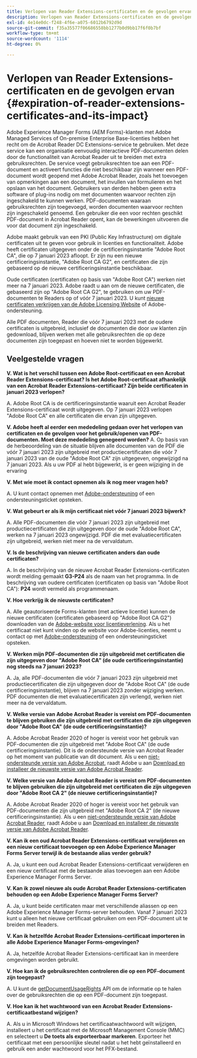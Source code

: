 ```yaml
---
title: Verlopen van Reader Extensions-certificaten en de gevolgen ervan
description: Verlopen van Reader Extensions-certificaten en de gevolgen ervan
exl-id: 4e14e0dc-f248-4f6e-a075-6012b6792d9d
source-git-commit: f35a35577f06686558bb1277b0d9bb17f6f0b7bf
workflow-type: tm+mt
source-wordcount: '1114'
ht-degree: 0%

---
```



# Verlopen van Reader Extensions-certificaten en de gevolgen ervan {#expiration-of-reader-extensions-certificates-and-its-impact}

Adobe Experience Manager Forms (AEM Forms)-klanten met Adobe Managed Services of On-premise Enterprise Base-licenties hebben het recht om de Acrobat Reader DC Extensions-service te gebruiken. Met deze service kan een organisatie eenvoudig interactieve PDF-documenten delen door de functionaliteit van Acrobat Reader uit te breiden met extra gebruiksrechten. De service voegt gebruiksrechten toe aan een PDF-document en activeert functies die niet beschikbaar zijn wanneer een PDF-document wordt geopend met Adobe Acrobat Reader, zoals het toevoegen van opmerkingen aan een document, het invullen van formulieren en het opslaan van het document. Gebruikers van derden hebben geen extra software of plug-ins nodig om met documenten waarvoor rechten zijn ingeschakeld te kunnen werken. PDF-documenten waaraan gebruiksrechten zijn toegevoegd, worden documenten waarvoor rechten zijn ingeschakeld genoemd. Een gebruiker die een voor rechten geschikt PDF-document in Acrobat Reader opent, kan de bewerkingen uitvoeren die voor dat document zijn ingeschakeld.

Adobe maakt gebruik van een PKI (Public Key Infrastructure) om digitale certificaten uit te geven voor gebruik in licenties en functionaliteit. Adobe heeft certificaten uitgegeven onder de certificeringsinstantie &quot;Adobe Root CA&quot;, die op 7 januari 2023 afloopt. Er zijn nu een nieuwe certificeringsinstantie, &quot;Adobe Root CA G2&quot;, en certificaten die zijn gebaseerd op de nieuwe certificeringsinstantie beschikbaar.

Oude certificaten (certificaten op basis van &quot;Adobe Root CA&quot;) werken niet meer na 7 januari 2023. Adobe raadt u aan om de nieuwe certificaten, die gebaseerd zijn op &quot;Adobe Root CA G2&quot;, te gebruiken om uw PDF-documenten te Readers op of vóór 7 januari 2023.  U kunt [nieuwe certificaten verkrijgen van de Adobe Licensing Website](https://licensing.adobe.com/) of Adobe-ondersteuning.

Alle PDF documenten, Reader die vóór 7 januari 2023 met de oudere certificaten is uitgebreid, inclusief de documenten die door uw klanten zijn gedownload, blijven werken met alle gebruiksrechten die op deze documenten zijn toegepast en hoeven niet te worden bijgewerkt.

## Veelgestelde vragen

**V. Wat is het verschil tussen een Adobe Root-certificaat en een Acrobat Reader Extensions-certificaat? Is het Adobe Root-certificaat afhankelijk van een Acrobat Reader Extensions-certificaat? Zijn beide certificaten in januari 2023 verlopen?**

A. Adobe Root CA is de certificeringsinstantie waaruit een Acrobat Reader Extensions-certificaat wordt uitgegeven. Op 7 januari 2023 verlopen &quot;Adobe Root CA&quot; en alle certificaten die ervan zijn uitgegeven.

**V. Adobe heeft al eerder een mededeling gedaan over het verlopen van certificaten en de gevolgen voor het gebruik/openen van PDF-documenten. Moet deze mededeling genegeerd worden?**
A. Op basis van de herbeoordeling van de situatie blijven alle documenten van de PDF die vóór 7 januari 2023 zijn uitgebreid met productiecertificaten die vóór 7 januari 2023 van de oude &quot;Adobe Root CA&quot; zijn uitgegeven, ongewijzigd na 7 januari 2023. Als u uw PDF al hebt bijgewerkt, is er geen wijziging in de ervaring

**V. Met wie moet ik contact opnemen als ik nog meer vragen heb?**

A. U kunt contact opnemen met [Adobe-ondersteuning](https://experienceleague.adobe.com/?support-solution=Experience+Manager#support) of een ondersteuningsticket opsteken.

**V. Wat gebeurt er als ik mijn certificaat niet vóór 7 januari 2023 bijwerk?**

A. Alle PDF-documenten die vóór 7 januari 2023 zijn uitgebreid met productiecertificaten die zijn uitgegeven door de oude &quot;Adobe Root CA&quot;, werken na 7 januari 2023 ongewijzigd. PDF die met evaluatiecertificaten zijn uitgebreid, werken niet meer na de vervaldatum.

**V. Is de beschrijving van nieuwe certificaten anders dan oude certificaten?**

A. In de beschrijving van de nieuwe Acrobat Reader Extensions-certificaten wordt melding gemaakt **G3-P24** als de naam van het programma. In de beschrijving van oudere certificaten (certificaten op basis van &quot;Adobe Root CA&quot;): **P24** wordt vermeld als programmenaam.

**V. Hoe verkrijg ik de nieuwste certificaten?**

A. Alle geautoriseerde Forms-klanten (met actieve licentie) kunnen de nieuwe certificaten (certificaten gebaseerd op &quot;Adobe Root CA G2&quot;) downloaden van de [Adobe-website voor licentieverlening](https://licensing.adobe.com/). Als u het certificaat niet kunt vinden op de website voor Adobe-licenties, neemt u contact op met [Adobe-ondersteuning](https://experienceleague.adobe.com/?support-solution=Experience+Manager&amp;lang=en#support) of een ondersteuningsticket opsteken.

**V. Werken mijn PDF-documenten die zijn uitgebreid met certificaten die zijn uitgegeven door &quot;Adobe Root CA&quot; (de oude certificeringsinstantie) nog steeds na 7 januari 2023?**

A. Ja, alle PDF-documenten die vóór 7 januari 2023 zijn uitgebreid met productiecertificaten die zijn uitgegeven door de &quot;Adobe Root CA&quot; (de oude certificeringsinstantie), blijven na 7 januari 2023 zonder wijziging werken. PDF documenten die met evaluatiecertificaten zijn verlengd, werken niet meer na de vervaldatum.

**V. Welke versie van Adobe Acrobat Reader is vereist om PDF-documenten te blijven gebruiken die zijn uitgebreid met certificaten die zijn uitgegeven door &quot;Adobe Root CA&quot; (de oude certificeringsinstantie)?**

A. Adobe Acrobat Reader 2020 of hoger is vereist voor het gebruik van PDF-documenten die zijn uitgebreid met &quot;Adobe Root CA&quot; (de oude certificeringsinstantie). Dit is de ondersteunde versie van Acrobat Reader op het moment van publicatie van dit document. Als u een [niet-ondersteunde versie van Adobe Acrobat](https://helpx.adobe.com/support/programs/eol-matrix.html), raadt Adobe u aan [Download en installeer de nieuwste versie van Adobe Acrobat Reader](https://get.adobe.com/reader/).

**V. Welke versie van Adobe Acrobat Reader is vereist om PDF-documenten te blijven gebruiken die zijn uitgebreid met certificaten die zijn uitgegeven door &quot;Adobe Root CA 2&quot; (de nieuwe certificeringsinstantie)?**

A. Adobe Acrobat Reader 2020 of hoger is vereist voor het gebruik van PDF-documenten die zijn uitgebreid met &quot;Adobe Root CA 2&quot; (de nieuwe certificeringsinstantie). Als u een [niet-ondersteunde versie van Adobe Acrobat Reader](https://helpx.adobe.com/support/programs/eol-matrix.html), raadt Adobe u aan [Download en installeer de nieuwste versie van Adobe Acrobat Reader](https://get.adobe.com/reader/).

**V. Kan ik een oud Acrobat Reader Extensions-certificaat verwijderen en een nieuw certificaat toevoegen op een Adobe Experience Manager Forms Server terwijl ik de bestaande alias verder gebruik?**

A. Ja, u kunt een oud Acrobat Reader Extensions-certificaat verwijderen en een nieuw certificaat met de bestaande alias toevoegen aan een Adobe Experience Manager Forms Server.

**V. Kan ik zowel nieuwe als oude Acrobat Reader Extensions-certificaten behouden op een Adobe Experience Manager Forms Server?**

A. Ja, u kunt beide certificaten maar met verschillende aliassen op een Adobe Experience Manager Forms-server behouden. Vanaf 7 januari 2023 kunt u alleen het nieuwe certificaat gebruiken om een PDF-document uit te breiden met Readers.

**V. Kan ik hetzelfde Acrobat Reader Extensions-certificaat importeren in alle Adobe Experience Manager Forms-omgevingen?**

A. Ja, hetzelfde Acrobat Reader Extensions-certificaat kan in meerdere omgevingen worden gebruikt.

**V. Hoe kan ik de gebruiksrechten controleren die op een PDF-document zijn toegepast?**

A. U kunt de [getDocumentUsageRights](https://experienceleague.adobe.com/docs/experience-manager-65/forms/developer-reference/programming-aem-forms-jee/java-api-quick-start-code-examples/acrobat-reader-dc-extensions-service.html?lang=en#quick-start-soap-mode-retrieving-credential-information-using-the-java-api) API om de informatie op te halen over de gebruiksrechten die op een PDF-document zijn toegepast.

**V. Hoe kan ik het wachtwoord van een Acrobat Reader Extensions-certificaatbestand wijzigen?**

A. Als u in Microsoft Windows het certificaatwachtwoord wilt wijzigen, installeert u het certificaat met de Microsoft Management Console (MMC) en selecteert u **De toets als exporteerbaar markeren**. Exporteer het certificaat met een persoonlijke sleutel nadat u het hebt geïnstalleerd en gebruik een ander wachtwoord voor het PFX-bestand.


<!-- 
## Applying the certificates {#obtaning-and-applying-the-certificates} 

You can choose one of the following paths to apply latest certificates:

* [Updating certificates for an AEM Forms on JEE environment](#Updating-and-Applying-certificates-for-an-AEM-Forms-on-JEE-environment) 
* [Updating certificates for an AEM Forms on OSGi environment](#Updating-and-applying-certificates-for-an-AEM-Forms-on-OSGi-environment)

>[!NOTE]
>
>The document uses the term certificates and credentials interchangeably.

### Pre-requisites {#Pre-requisites}

Updating the certificates requires using actions available on AEM Forms administrator console and Reader Extension APIs provided by AEM Forms. The document is intended for users and administrators with knowledge of using Adobe Experience Manger Forms APIs. Before you start, ensure that: 

* the user has administrator rights on underlying AEM Forms environment. 
* the user has setup the [development environment](https://experienceleague.adobe.com/docs/experience-manager-65/developing/devtools/howto-projects-eclipse.html) and has access to it.
* [obtain the certificates](#obtain-the-certificates).


### Obtain the certificates {#obtain-the-certificates}

The Rights credential is delivered as a digital certificate that contains the public key, the private key, and the password used to access the credential.

If your organization purchases a production version of Reader Extensions, the production Rights credential is delivered by Adobe Licensing Website (LWS). A production Rights credential is unique to your organization and can enable the specific usage rights that you require.

If you obtained Reader Extensions through a partner or software provider who integrated Reader Extensions into their software, the Rights credential is provided to you by that partner who, in turn, receives this credential from Adobe.

>[!NOTE]
>
>The Rights credential cannot be used for typical document signing or assertion of identity. For these applications, you can use a self-sign certificate or acquire an identity certificate from a Certificate Authority (CA).

The following types of Rights credentials are available:

**Customer Evaluation**: A credential with a short validity period that is provided to customers who want to evaluate Reader Extensions. Usage rights applied to documents using this credential expire when the credential expires. This type of credential is valid only for two to three months.

**Production**: A credential with a long validity period that is provided to customers who purchased the full product. Production credentials are unique to each customer but can be installed on multiple systems.

If you have already used certificates to reader extend PDF files, download a production certificate from [Adobe Licensing Website (LWS)](https://licensing.adobe.com/).

### Applying certificates for an AEM Forms on JEE environment {#Updating-and-Applying-certificates-for-an-AEM-Forms-on-JEE-environment} 

Applying new certificates on AEM Forms on JEE stack requires importing new credentials and applying usage rights. You can use admin console to import credentials and AEM Forms Reader Extension APIs to apply usage rights. 

#### Import and configure credentials 

You can use the Trust Store Management pages to import a new credential. The Trust Store may contain more than one Reader Extensions credential. You must designate one of those credentials as the default Reader Extensions credential. The default credential is used when a Workbench user is unable to determine which credential to use during process creation. These rules apply to default credentials:

* If you import a Reader Extensions credential and the Trust Store contains no other Reader Extensions credentials, it is set as the default.
* If you import a Reader Extensions credential with the Default option selected, the default type is removed from an existing default credential. The imported credential becomes the default.
* You cannot delete a default Reader Extensions credential. To delete the default credential, first set another credential as the default. An exception to this rule is that if there is only one credential, you can delete it even though it is the default.
* You cannot update a default Reader Extensions credential.

To import the credentials: 

1. In administration console, click Settings > Trust Store Management > Local Credentials.
1. Click Import and, under Trust Store Type, select Acrobat Reader DC extensions Credential.
1. (Optional) To indicate that this credential is the default credential to use with Acrobat Reader DC extensions, select Default.
1. In the Alias box, type an identifier for the credential. This identifier is used as the display name for the credential in Acrobat Reader DC extensions. This alias is also used to access the credential programmatically using the AEM forms SDK.
1. Click Choose File to locate the credential, type the password of the credential, and then click OK.

If the error message "Failed to import credential due to either incorrect file format, or incorrect password" appears, verify that the password is valid.

You can also import and delete credentials programmatically. (See [Programming with AEM forms](../../developing/credentials.md).)

<!-- ### Remove usage rights from existing rights-enabled PDF documents

Remove usage rights from existing rights-enabled PDF documents before applying usage rights with latest credentials. AEM Forms on JEE provides APIs to remove usage rights. For detailed instructions, see [Removing Usage Rights from PDF Documents](../../developing/assigning-usage-rights.md#removing-usage-rights-from-pdf-documents).

To remove usage rights for AEM Forms on JEE processes developed in Workbench, see [Workbench Help](https://helpx.adobe.com/content/dam/help/en/experience-manager/6-5/forms/pdf/WorkbenchHelp.pdf). 

#### Apply the usage rights to PDF documents 

After importing new credentials, you can apply usage rights to PDF documents using the Acrobat Reader DC extensions Java Client API and web service.  For details, see [Applying Usage Rights to PDF Documents](../../developing/assigning-usage-rights.md#applying-usage-rights-to-pdf-documents). 


### Applying certificates for an AEM Forms on OSGi environment {#Updating-and-applying-certificates-for-an-AEM-Forms-on-OSGi-environment}

Applying new certificates on AEM Forms on OSGi stack requires importing new credentials and applying usage rights. You can use admin console to import credentials and AEM Forms Reader Extension APIs to apply usage rights. 

#### Import credentials {#Import-credentials}

In an AEM Forms on OSGi environment, a Reader Extension credential is associated with fd-service user. Before adding credentials for fd-user key store, perform the following steps to create a key store: 

1. Log in to your AEM Author instance as an Administrator.
1. Go to **[!UICONTROL Tools]**> **[!UICONTROL Security]**>**[!UICONTROL Users]**.
1. Scroll down the list of users until you find fd-service user account.
1. Click **[!UICONTROL fd-service]** user.
1. Click keystore tab.
1. Click **[!UICONTROL Create KeyStore]**.
1. Set the KeyStore Access Password and save your settings to create the KeyStore password.

After creating the key-store, add credentials to fd-service user. The following video explains the steps: 

>[!VIDEO](https://images-tv.adobe.com/mpcv3/5577/8db8e554-f04b-4fae-8108-b9b5e0eb03ad_1627925794.854x480at800_h264.mp4)

The following command list the details of the pfx file. Before running the command, navigate to the directory that contains the .pfx file.

`keytool -v -list -storetype pkcs12 -keystore [name of your .pfx file]`

For example keytool -v -list -storetype pkcs12 -keystore 1005566.pfx where 1005566.pfx is the name of my pfx file

<!-- ### Remove usage rights from existing rights-enabled PDF documents

Remove usage rights from existing rights-enabled PDF documents before applying usage rights with latest credentials. You can remove the usage rights for a document by invoking the removeUsageRights API from within the docAssuranceServiceAPI. For detailed information, see [Remove Usage Rights](/help/forms/using/aem-document-services-programmatically.md#removing-usage-rights) document.

#### Apply the usage rights to PDF documents 

To apply usage rights in an AEM Forms on OSGi environment, Create custom OSGi service to usage rights to the documents. You can also create a servlet with a POST method to return the reader extended PDF to the user. For detailed instructions, see [Applying Reader Extensions](https://experienceleague.adobe.com/docs/experience-manager-learn/forms/document-services/apply-reader-extension-rights-to-pdf.html).  -->
